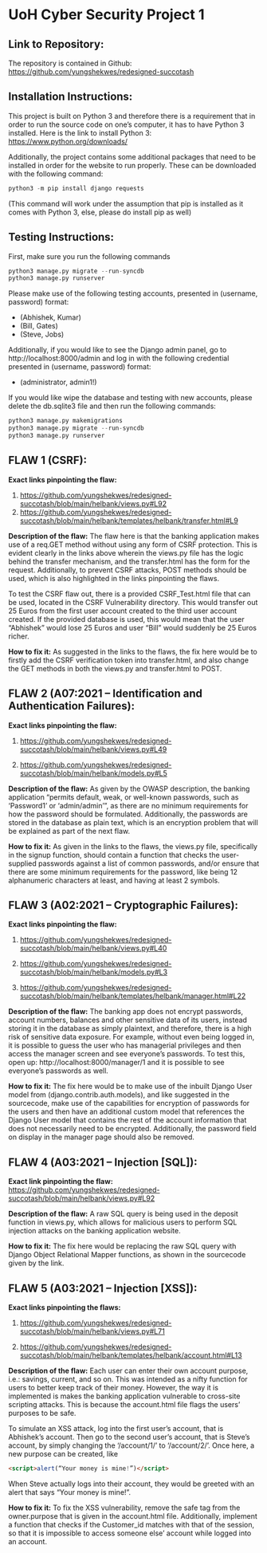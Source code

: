 # UoH Cyber Security Project 1
## Link to Repository:

The repository is contained in Github: https://github.com/yungshekwes/redesigned-succotash

## Installation Instructions:

This project is built on Python 3 and therefore there is a requirement that in order to run the source code on one’s computer, it has to have Python 3 installed. Here is the link to install Python 3: https://www.python.org/downloads/ 

Additionally, the project contains some additional packages that need to be installed in order for the website to run properly. These can be downloaded with the following command:

```python
python3 -m pip install django requests
```

(This command will work under the assumption that pip is installed as it comes with Python 3, else, please do install pip as well)

## Testing Instructions:

First, make sure you run the following commands

```python
python3 manage.py migrate --run-syncdb
python3 manage.py runserver
```

Please make use of the following testing accounts, presented in (username, password) format:

- (Abhishek, Kumar)
- (Bill, Gates)
- (Steve, Jobs)

Additionally, if you would like to see the Django admin panel, go to http://localhost:8000/admin and log in with the following credential presented in (username, password) format:

- (administrator, admin1!)

If you would like wipe the database and testing with new accounts, please delete the db.sqlite3 file and then run the following commands:

```python
python3 manage.py makemigrations
python3 manage.py migrate --run-syncdb
python3 manage.py runserver
```

## FLAW 1 (CSRF):

**Exact links pinpointing the flaw:** 

1. https://github.com/yungshekwes/redesigned-succotash/blob/main/helbank/views.py#L92
2. https://github.com/yungshekwes/redesigned-succotash/blob/main/helbank/templates/helbank/transfer.html#L9

**Description of the flaw:** The flaw here is that the banking application makes use of a req.GET method without using any form of CSRF protection. This is evident clearly in the links above wherein the views.py file has the logic behind the transfer mechanism, and the transfer.html has the form for the request. Additionally, to prevent CSRF attacks, POST methods should be used, which is also highlighted in the links pinpointing the flaws.

To test the CSRF flaw out, there is a provided CSRF_Test.html file that can be used, located in the CSRF Vulnerability directory. This would transfer out 25 Euros from the first user account created to the third user account created. If the provided database is used, this would mean that the user “Abhishek” would lose 25 Euros and user “Bill” would suddenly be 25 Euros richer.

**How to fix it:** As suggested in the links to the flaws, the fix here would be to firstly add the CSRF verification token into transfer.html, and also change the GET methods in both the views.py and transfer.html to POST.

## FLAW 2 (A07:2021 – Identification and Authentication Failures): 

**Exact links pinpointing the flaw:**

1. https://github.com/yungshekwes/redesigned-succotash/blob/main/helbank/views.py#L49

2. https://github.com/yungshekwes/redesigned-succotash/blob/main/helbank/models.py#L5

**Description of the flaw:** As given by the OWASP description, the banking application “permits default, weak, or well-known passwords, such as ‘Password1’ or ‘admin/admin’”, as there are no minimum requirements for how the password should be formulated. Additionally, the passwords are stored in the database as plain text, which is an encryption problem that will be explained as part of the next flaw.

**How to fix it:** As given in the links to the flaws, the views.py file, specifically in the signup function, should contain a function that checks the user-supplied passwords against a list of common passwords, and/or ensure that there are some minimum requirements for the password, like being 12 alphanumeric characters at least, and having at least 2 symbols. 

## FLAW 3 (A02:2021 – Cryptographic Failures): 

**Exact links pinpointing the flaw:**

1. https://github.com/yungshekwes/redesigned-succotash/blob/main/helbank/views.py#L40

2. https://github.com/yungshekwes/redesigned-succotash/blob/main/helbank/models.py#L3

3. https://github.com/yungshekwes/redesigned-succotash/blob/main/helbank/templates/helbank/manager.html#L22

**Description of the flaw:** The banking app does not encrypt passwords, account numbers, balances and other sensitive data of its users, instead storing it in the database as simply plaintext, and therefore, there is a high risk of sensitive data exposure. For example, without even being logged in, it is possible to guess the user who has managerial privileges and then access the manager screen and see everyone’s passwords. To test this, open up: http://localhost:8000/manager/1 and it is possible to see everyone’s passwords as well. 

**How to fix it:** The fix here would be to make use of the inbuilt Django User model from (django.contrib.auth.models), and like suggested in the sourcecode, make use of the capabilities for encryption of passwords for the users and then have an additional custom model that references the Django User model that contains the rest of the account information that does not necessarily need to be encrypted. Additionally, the password field on display in the manager page should also be removed.

## FLAW 4 (A03:2021 – Injection [SQL]): 

**Exact link pinpointing the flaw:** https://github.com/yungshekwes/redesigned-succotash/blob/main/helbank/views.py#L92

**Description of the flaw:** A raw SQL query is being used in the deposit function in views.py, which allows for malicious users to perform SQL injection attacks on the banking application website.

**How to fix it:** The fix here would be replacing the raw SQL query with Django Object Relational Mapper functions, as shown in the sourcecode given by the link. 

## FLAW 5 (A03:2021 – Injection [XSS]):

**Exact links pinpointing the flaws:**

1. https://github.com/yungshekwes/redesigned-succotash/blob/main/helbank/views.py#L71

2. https://github.com/yungshekwes/redesigned-succotash/blob/main/helbank/templates/helbank/account.html#L13

**Description of the flaw:** Each user can enter their own account purpose, i.e.: savings, current, and so on. This was intended as a nifty function for users to better keep track of their money. However, the way it is implemented is makes the banking application vulnerable to cross-site scripting attacks. This is because the account.html file flags the users’ purposes to be safe. 

To simulate an XSS attack, log into the first user’s account, that is Abhishek’s account. Then go to the second user’s account, that is Steve’s account, by simply changing the ‘/account/1/’ to ‘/account/2/’. Once here, a new purpose can be created, like 

```html
<script>alert(“Your money is mine!”)</script>
```

 When Steve actually logs into their account, they would be greeted with an alert that says “Your money is mine!”.

**How to fix it:** To fix the XSS vulnerability, remove the safe tag from the owner.purpose that is given in the account.html file. Additionally, implement a function that checks if the Customer_id matches with that of the session, so that it is impossible to access someone else’ account while logged into an account.